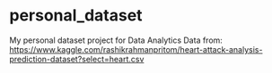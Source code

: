 # personal_dataset
My personal dataset project for Data Analytics
Data from: https://www.kaggle.com/rashikrahmanpritom/heart-attack-analysis-prediction-dataset?select=heart.csv
